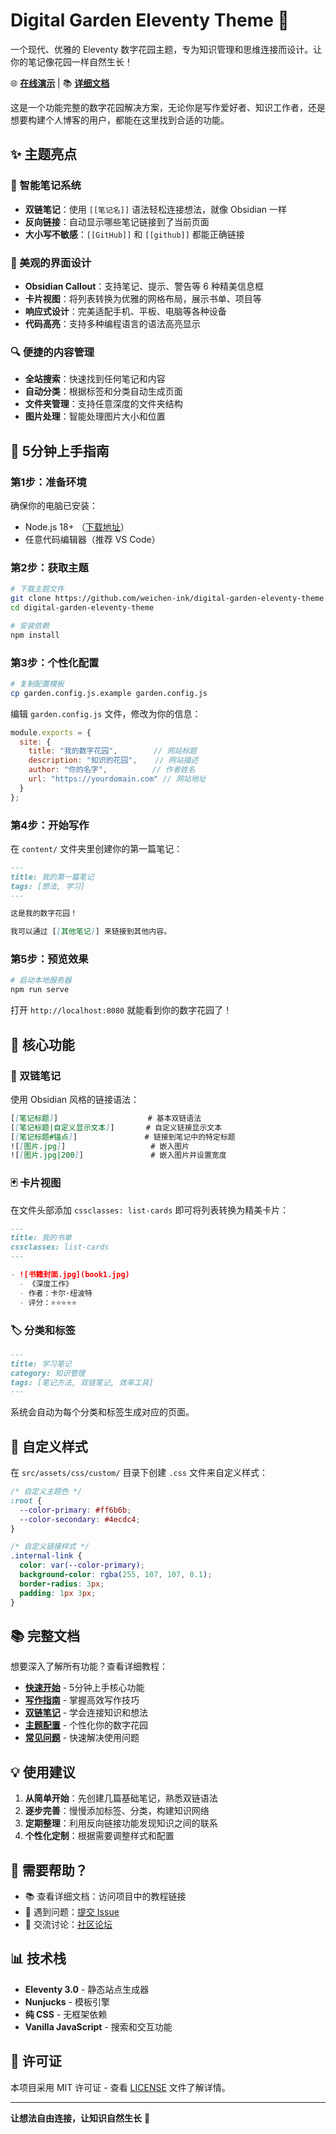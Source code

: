 # Digital Garden Eleventy Theme 🌿

一个现代、优雅的 Eleventy 数字花园主题，专为知识管理和思维连接而设计。让你的笔记像花园一样自然生长！

🌐 **[在线演示](https://garden.weichen.ink)** | 📚 **[详细文档](#-完整文档)**

这是一个功能完整的数字花园解决方案，无论你是写作爱好者、知识工作者，还是想要构建个人博客的用户，都能在这里找到合适的功能。

## ✨ 主题亮点

### 🧠 智能笔记系统
- **双链笔记**：使用 `[[笔记名]]` 语法轻松连接想法，就像 Obsidian 一样
- **反向链接**：自动显示哪些笔记链接到了当前页面
- **大小写不敏感**：`[[GitHub]]` 和 `[[github]]` 都能正确链接

### 🎨 美观的界面设计
- **Obsidian Callout**：支持笔记、提示、警告等 6 种精美信息框
- **卡片视图**：将列表转换为优雅的网格布局，展示书单、项目等
- **响应式设计**：完美适配手机、平板、电脑等各种设备
- **代码高亮**：支持多种编程语言的语法高亮显示

### 🔍 便捷的内容管理
- **全站搜索**：快速找到任何笔记和内容
- **自动分类**：根据标签和分类自动生成页面
- **文件夹管理**：支持任意深度的文件夹结构
- **图片处理**：智能处理图片大小和位置

## 🚀 5分钟上手指南

### 第1步：准备环境
确保你的电脑已安装：
- Node.js 18+ （[下载地址](https://nodejs.org/)）
- 任意代码编辑器（推荐 VS Code）

### 第2步：获取主题
```bash
# 下载主题文件
git clone https://github.com/weichen-ink/digital-garden-eleventy-theme.git
cd digital-garden-eleventy-theme

# 安装依赖
npm install
```

### 第3步：个性化配置
```bash
# 复制配置模板
cp garden.config.js.example garden.config.js
```

编辑 `garden.config.js` 文件，修改为你的信息：
```javascript
module.exports = {
  site: {
    title: "我的数字花园",        // 网站标题
    description: "知识的花园",    // 网站描述
    author: "你的名字",          // 作者姓名
    url: "https://yourdomain.com" // 网站地址
  }
};
```

### 第4步：开始写作
在 `content/` 文件夹里创建你的第一篇笔记：

```markdown
---
title: 我的第一篇笔记
tags: [想法, 学习]
---

这是我的数字花园！

我可以通过 [[其他笔记]] 来链接到其他内容。
```

### 第5步：预览效果
```bash
# 启动本地服务器
npm run serve
```

打开 `http://localhost:8080` 就能看到你的数字花园了！

## 📖 核心功能

### 🔗 双链笔记
使用 Obsidian 风格的链接语法：
```markdown
[[笔记标题]]                    # 基本双链语法
[[笔记标题|自定义显示文本]]       # 自定义链接显示文本
[[笔记标题#锚点]]               # 链接到笔记中的特定标题
![[图片.jpg]]                   # 嵌入图片
![[图片.jpg|200]]               # 嵌入图片并设置宽度
```

### 🃏 卡片视图
在文件头部添加 `cssclasses: list-cards` 即可将列表转换为精美卡片：

```markdown
---
title: 我的书单
cssclasses: list-cards
---

- ![书籍封面.jpg](book1.jpg)
  - 《深度工作》
  - 作者：卡尔·纽波特
  - 评分：⭐⭐⭐⭐⭐
```

### 🏷️ 分类和标签
```markdown
---
title: 学习笔记
category: 知识管理
tags: [笔记方法, 双链笔记, 效率工具]
---
```

系统会自动为每个分类和标签生成对应的页面。


## 🎨 自定义样式

在 `src/assets/css/custom/` 目录下创建 `.css` 文件来自定义样式：

```css
/* 自定义主题色 */
:root {
  --color-primary: #ff6b6b;
  --color-secondary: #4ecdc4;
}

/* 自定义链接样式 */
.internal-link {
  color: var(--color-primary);
  background-color: rgba(255, 107, 107, 0.1);
  border-radius: 3px;
  padding: 1px 3px;
}
```

## 📚 完整文档

想要深入了解所有功能？查看详细教程：

- **[快速开始](content/theme-doc/快速开始.md)** - 5分钟上手核心功能
- **[写作指南](content/theme-doc/写作指南.md)** - 掌握高效写作技巧  
- **[双链笔记](content/theme-doc/双链笔记.md)** - 学会连接知识和想法
- **[主题配置](content/theme-doc/主题配置.md)** - 个性化你的数字花园
- **[常见问题](content/theme-doc/常见问题.md)** - 快速解决使用问题

## 💡 使用建议

1. **从简单开始**：先创建几篇基础笔记，熟悉双链语法
2. **逐步完善**：慢慢添加标签、分类，构建知识网络
3. **定期整理**：利用反向链接功能发现知识之间的联系
4. **个性化定制**：根据需要调整样式和配置

## 🤝 需要帮助？

- 📚 查看详细文档：访问项目中的教程链接
- 🐛 遇到问题：[提交 Issue](https://github.com/weichen-ink/digital-garden-eleventy-theme/issues)
- 💬 交流讨论：[社区论坛](https://github.com/weichen-ink/digital-garden-eleventy-theme/discussions)

## 📊 技术栈

- **Eleventy 3.0** - 静态站点生成器
- **Nunjucks** - 模板引擎
- **纯 CSS** - 无框架依赖
- **Vanilla JavaScript** - 搜索和交互功能

## 📄 许可证

本项目采用 MIT 许可证 - 查看 [LICENSE](LICENSE) 文件了解详情。

---

**让想法自由连接，让知识自然生长** 🌱
